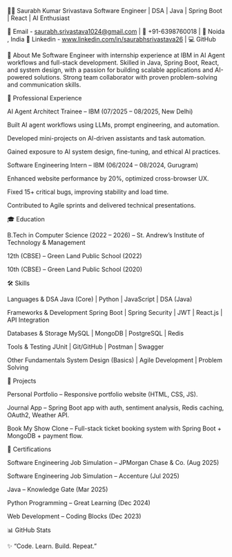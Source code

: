 👨‍💻 Saurabh Kumar Srivastava
Software Engineer | DSA | Java | Spring Boot | React | AI Enthusiast

📧 Email - saurabh.srivastava1024@gmail.com
 | 📱 +91-6398760018 | 📍 Noida , India
🔗 Linkedin - www.linkedin.com/in/saurabhsrivastava26
 | 💻 GitHub

🚀 About Me
Software Engineer with internship experience at IBM in AI Agent workflows and full-stack development. Skilled in Java, Spring Boot, React, and system design, with a passion for building scalable applications and AI-powered solutions. Strong team collaborator with proven problem-solving and communication skills.

💼 Professional Experience

AI Agent Architect Trainee – IBM (07/2025 – 08/2025, New Delhi)

Built AI agent workflows using LLMs, prompt engineering, and automation.

Developed mini-projects on AI-driven assistants and task automation.

Gained exposure to AI system design, fine-tuning, and ethical AI practices.

Software Engineering Intern – IBM (06/2024 – 08/2024, Gurugram)

Enhanced website performance by 20%, optimized cross-browser UX.

Fixed 15+ critical bugs, improving stability and load time.

Contributed to Agile sprints and delivered technical presentations.

🎓 Education

B.Tech in Computer Science (2022 – 2026) – St. Andrew’s Institute of Technology & Management

12th (CBSE) – Green Land Public School (2022)

10th (CBSE) – Green Land Public School (2020)

🛠️ Skills

Languages & DSA
Java (Core) | Python | JavaScript | DSA (Java)

Frameworks & Development
Spring Boot | Spring Security | JWT | React.js | API Integration

Databases & Storage
MySQL | MongoDB | PostgreSQL | Redis

Tools & Testing
JUnit | Git/GitHub | Postman | Swagger

Other Fundamentals
System Design (Basics) | Agile Development | Problem Solving

📌 Projects

Personal Portfolio – Responsive portfolio website (HTML, CSS, JS).

Journal App – Spring Boot app with auth, sentiment analysis, Redis caching, OAuth2, Weather API.

Book My Show Clone – Full-stack ticket booking system with Spring Boot + MongoDB + payment flow.

📜 Certifications

Software Engineering Job Simulation – JPMorgan Chase & Co. (Aug 2025)

Software Engineering Job Simulation – Accenture (Jul 2025)

Java – Knowledge Gate (Mar 2025)

Python Programming – Great Learning (Dec 2024)

Web Development – Coding Blocks (Dec 2023)

📊 GitHub Stats

✨ “Code. Learn. Build. Repeat.”
